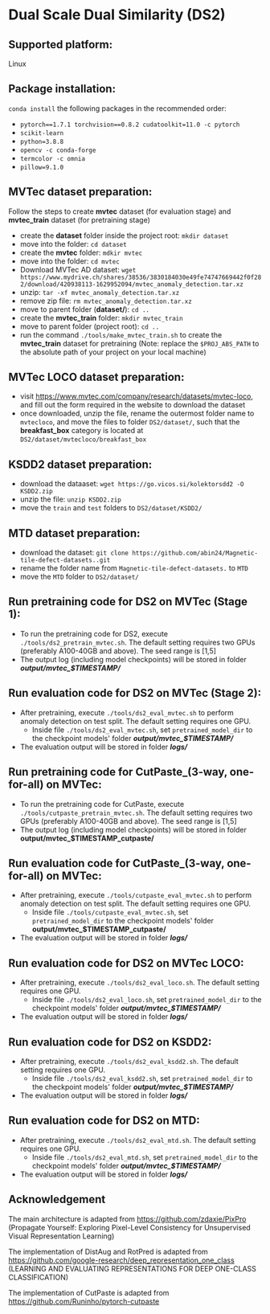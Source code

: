 # Dual Scale Dual Similarity (DS2)

## Supported platform:

Linux

## Package installation:

`conda install` the following packages in the recommended order:

- `pytorch==1.7.1 torchvision==0.8.2 cudatoolkit=11.0 -c pytorch`
- `scikit-learn`
- `python=3.8.8`
- `opencv -c conda-forge`
- `termcolor -c omnia`
- `pillow=9.1.0`

## MVTec dataset preparation:

Follow the steps to create **mvtec** dataset (for evaluation stage) and **mvtec_train** dataset (for pretraining stage)

- create the **dataset** folder inside the project root: `mkdir dataset`
- move into the folder: `cd dataset`
- create the **mvtec** folder: `mdkir mvtec`
- move into the folder: `cd mvtec`
- Download MVTec AD dataset: `wget https://www.mydrive.ch/shares/38536/3830184030e49fe74747669442f0f282/download/420938113-1629952094/mvtec_anomaly_detection.tar.xz`
- unzip: `tar -xf mvtec_anomaly_detection.tar.xz`
- remove zip file: `rm mvtec_anomaly_detection.tar.xz`
- move to parent folder (**dataset/**): `cd ..`
- create the **mvtec_train** folder: `mkdir mvtec_train`
- move to parent folder (project root): `cd ..`
- run the command `./tools/make_mvtec_train.sh` to create the **mvtec_train** dataset for pretraining (Note: replace the `$PROJ_ABS_PATH` to the absolute path of your project on your local machine)

## MVTec LOCO dataset preparation:

- visit https://www.mvtec.com/company/research/datasets/mvtec-loco, and fill out the form required in the website to download the dataset
- once downloaded, unzip the file, rename the outermost folder name to `mvtecloco`, and move the files to folder `DS2/dataset/`, such that the **breakfast_box** category is located at `DS2/dataset/mvtecloco/breakfast_box`

## KSDD2 dataset preparation:

- download the dataaset: `wget https://go.vicos.si/kolektorsdd2 -O KSDD2.zip`
- unzip the file: `unzip KSDD2.zip`
- move the `train` and `test` folders to `DS2/dataset/KSDD2/`

## MTD dataset preparation:

- download the dataset: `git clone https://github.com/abin24/Magnetic-tile-defect-datasets..git`
- rename the folder name from `Magnetic-tile-defect-datasets.` to `MTD`
- move the `MTD` folder to `DS2/dataset/`

## Run pretraining code for DS2 on MVTec (Stage 1):

- To run the pretraining code for DS2, execute `./tools/ds2_pretrain_mvtec.sh`. The default setting requires two GPUs (preferably A100-40GB and above). The seed range is [1,5]
- The output log (including model checkpoints) will be stored in folder **_output/mvtec\_$TIMESTAMP/_**

## Run evaluation code for DS2 on MVTec (Stage 2):

- After pretraining, execute `./tools/ds2_eval_mvtec.sh` to perform anomaly detection on test split. The default setting requires one GPU.
  - Inside file `./tools/ds2_eval_mvtec.sh`, set `pretrained_model_dir` to the checkpoint models' folder **_output/mvtec\_$TIMESTAMP/_**
- The evaluation output will be stored in folder **_logs/_**

## Run pretraining code for CutPaste\_(3-way, one-for-all) on MVTec:

- To run the pretraining code for CutPaste, execute `./tools/cutpaste_pretrain_mvtec.sh`. The default setting requires two GPUs (preferably A100-40GB and above). The seed range is [1,5]
- The output log (including model checkpoints) will be stored in folder **output/mvtec\_$TIMESTAMP_cutpaste/**

## Run evaluation code for CutPaste\_(3-way, one-for-all) on MVTec:

- After pretraining, execute `./tools/cutpaste_eval_mvtec.sh` to perform anomaly detection on test split. The default setting requires one GPU.
  - Inside file `./tools/cutpaste_eval_mvtec.sh`, set `pretrained_model_dir` to the checkpoint models' folder **output/mvtec\_$TIMESTAMP_cutpaste/**
- The evaluation output will be stored in folder **_logs/_**

## Run evaluation code for DS2 on MVTec LOCO:

- After pretraining, execute `./tools/ds2_eval_loco.sh`. The default setting requires one GPU.
  - Inside file `./tools/ds2_eval_loco.sh`, set `pretrained_model_dir` to the checkpoint models' folder **_output/mvtec\_$TIMESTAMP/_**
- The evaluation output will be stored in folder **_logs/_**

## Run evaluation code for DS2 on KSDD2:

- After pretraining, execute `./tools/ds2_eval_ksdd2.sh`. The default setting requires one GPU.
  - Inside file `./tools/ds2_eval_ksdd2.sh`, set `pretrained_model_dir` to the checkpoint models' folder **_output/mvtec\_$TIMESTAMP/_**
- The evaluation output will be stored in folder **_logs/_**

## Run evaluation code for DS2 on MTD:

- After pretraining, execute `./tools/ds2_eval_mtd.sh`. The default setting requires one GPU.
  - Inside file `./tools/ds2_eval_mtd.sh`, set `pretrained_model_dir` to the checkpoint models' folder **_output/mvtec\_$TIMESTAMP/_**
- The evaluation output will be stored in folder **_logs/_**

## Acknowledgement

The main architecture is adapted from https://github.com/zdaxie/PixPro (Propagate Yourself: Exploring Pixel-Level Consistency for Unsupervised Visual Representation Learning)

The implementation of DistAug and RotPred is adapted from https://github.com/google-research/deep_representation_one_class (LEARNING AND EVALUATING REPRESENTATIONS FOR DEEP ONE-CLASS CLASSIFICATION)

The implementation of CutPaste is adapted from https://github.com/Runinho/pytorch-cutpaste
